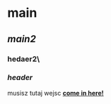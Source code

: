 # main
## _main2_
### hedaer2\
### _header_


musisz tutaj wejsc **[come in here!](www.google.pl)**
